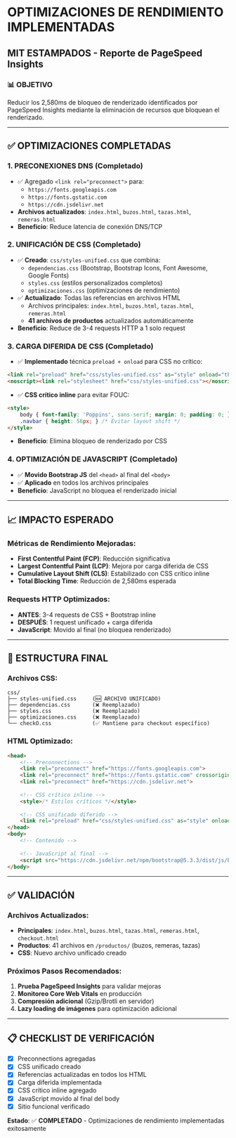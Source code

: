 # OPTIMIZACIONES DE RENDIMIENTO IMPLEMENTADAS
## MIT ESTAMPADOS - Reporte de PageSpeed Insights

### 📊 OBJETIVO
Reducir los 2,580ms de bloqueo de renderizado identificados por PageSpeed Insights mediante la eliminación de recursos que bloquean el renderizado.

---

## ✅ OPTIMIZACIONES COMPLETADAS

### 1. PRECONEXIONES DNS (Completado)
- ✅ Agregado `<link rel="preconnect">` para:
  - `https://fonts.googleapis.com`
  - `https://fonts.gstatic.com` 
  - `https://cdn.jsdelivr.net`
- **Archivos actualizados**: `index.html`, `buzos.html`, `tazas.html`, `remeras.html`
- **Beneficio**: Reduce latencia de conexión DNS/TCP

### 2. UNIFICACIÓN DE CSS (Completado)
- ✅ **Creado**: `css/styles-unified.css` que combina:
  - `dependencias.css` (Bootstrap, Bootstrap Icons, Font Awesome, Google Fonts)
  - `styles.css` (estilos personalizados completos)
  - `optimizaciones.css` (optimizaciones de rendimiento)
- ✅ **Actualizado**: Todas las referencias en archivos HTML
  - Archivos principales: `index.html`, `buzos.html`, `tazas.html`, `remeras.html`
  - **41 archivos de productos** actualizados automáticamente
- **Beneficio**: Reduce de 3-4 requests HTTP a 1 solo request

### 3. CARGA DIFERIDA DE CSS (Completado)
- ✅ **Implementado** técnica `preload + onload` para CSS no crítico:
```html
<link rel="preload" href="css/styles-unified.css" as="style" onload="this.onload=null;this.rel='stylesheet'">
<noscript><link rel="stylesheet" href="css/styles-unified.css"></noscript>
```
- ✅ **CSS crítico inline** para evitar FOUC:
```html
<style>
    body { font-family: 'Poppins', sans-serif; margin: 0; padding: 0; }
    .navbar { height: 56px; } /* Evitar layout shift */
</style>
```
- **Beneficio**: Elimina bloqueo de renderizado por CSS

### 4. OPTIMIZACIÓN DE JAVASCRIPT (Completado)
- ✅ **Movido Bootstrap JS** del `<head>` al final del `<body>`
- ✅ **Aplicado** en todos los archivos principales
- **Beneficio**: JavaScript no bloquea el renderizado inicial

---

## 📈 IMPACTO ESPERADO

### Métricas de Rendimiento Mejoradas:
- **First Contentful Paint (FCP)**: Reducción significativa
- **Largest Contentful Paint (LCP)**: Mejora por carga diferida de CSS
- **Cumulative Layout Shift (CLS)**: Estabilizado con CSS crítico inline
- **Total Blocking Time**: Reducción de 2,580ms esperada

### Requests HTTP Optimizados:
- **ANTES**: 3-4 requests de CSS + Bootstrap inline
- **DESPUÉS**: 1 request unificado + carga diferida
- **JavaScript**: Movido al final (no bloquea renderizado)

---

## 🔧 ESTRUCTURA FINAL

### Archivos CSS:
```
css/
├── styles-unified.css     (🆕 ARCHIVO UNIFICADO)
├── dependencias.css       (❌ Reemplazado)
├── styles.css             (❌ Reemplazado) 
├── optimizaciones.css     (❌ Reemplazado)
└── checkO.css             (✅ Mantiene para checkout específico)
```

### HTML Optimizado:
```html
<head>
    <!-- Preconnections -->
    <link rel="preconnect" href="https://fonts.googleapis.com">
    <link rel="preconnect" href="https://fonts.gstatic.com" crossorigin>
    <link rel="preconnect" href="https://cdn.jsdelivr.net">
    
    <!-- CSS crítico inline -->
    <style>/* Estilos críticos */</style>
    
    <!-- CSS unificado diferido -->
    <link rel="preload" href="css/styles-unified.css" as="style" onload="...">
</head>
<body>
    <!-- Contenido -->
    
    <!-- JavaScript al final -->
    <script src="https://cdn.jsdelivr.net/npm/bootstrap@5.3.3/dist/js/bootstrap.bundle.min.js"></script>
</body>
```

---

## ✅ VALIDACIÓN

### Archivos Actualizados:
- **Principales**: `index.html`, `buzos.html`, `tazas.html`, `remeras.html`, `checkout.html`
- **Productos**: 41 archivos en `/productos/` (buzos, remeras, tazas)
- **CSS**: Nuevo archivo unificado creado

### Próximos Pasos Recomendados:
1. **Prueba PageSpeed Insights** para validar mejoras
2. **Monitoreo Core Web Vitals** en producción
3. **Compresión adicional** (Gzip/Brotli en servidor)
4. **Lazy loading de imágenes** para optimización adicional

---

## 📋 CHECKLIST DE VERIFICACIÓN
- [x] Preconnections agregadas
- [x] CSS unificado creado
- [x] Referencias actualizadas en todos los HTML
- [x] Carga diferida implementada
- [x] CSS crítico inline agregado
- [x] JavaScript movido al final del body
- [x] Sitio funcional verificado

**Estado**: ✅ **COMPLETADO** - Optimizaciones de rendimiento implementadas exitosamente
